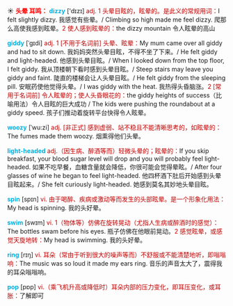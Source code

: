 ☀ <font color="red">**头晕 耳鸣：**</font>
<font color="sky blue">**dizzy**</font> ['dɪzɪ] 
<font color="#c00000">adj. 1 头晕目眩的，眩晕的。是此义的常规用词：</font>I felt slightly dizzy. 我感觉有些晕。/ Climbing so high made me feel dizzy. 爬那么高使我感到眩晕。<font color="#c00000">2 使人感到眩晕的：</font>the dizzy mountain 令人眩晕的高山
           
<font color="sky blue">**giddy**</font> [ˈgɪdi]
<font color="#c00000">adj. 1 [不用于名词前] 头晕、眩晕：</font>My mum came over all giddy and had to sit down. 我妈妈突然头晕目眩，不得不坐了下来。/ He felt giddy and light-headed. 他感到头晕目眩。/ When I looked down from the top floor, I felt giddy. 我从顶楼朝下看时感到头晕目眩。/ Steep stairs may leave you giddy and faint. 陡直的楼梯会让人头晕目眩。/ He felt giddy from the sleeping pill. 安眠药使他觉得头晕。/ I was giddy with the heat. 我热得头昏脑涨。<font color="#c00000">2 [常用于名词前] 令人眩晕的；使人头昏眼花的：</font>the giddy heights of success（比喻用法）令人目眩的巨大成功 / The kids were pushing the roundabout at a giddy speed. 孩子们推动着旋转平台快得令人眩晕。
           
<font color="sky blue">**woozy**</font> [ˈwu:zi]
<font color="#c00000">adj. [非正式] 感到虚弱、站不稳且不能清晰思考的，如眩晕的：</font>The fumes made them woozy. 烟熏得他们头晕。
           
<font color="sky blue">**light-headed**</font> 
<font color="#c00000">adj.（因生病、醉酒等而）轻微头晕的；眩晕的：</font>If you skip breakfast, your blood sugar level will drop and you will probably feel light-headed. 如果不吃早餐，血糖含量就会降低，你很可能会觉得晕眩。/ After four glasses of wine he began to feel light-headed. 他四杯酒下肚后开始感到头晕目眩起来。/ She felt curiously light-headed. 她感到莫名其妙地头晕目眩。

<font color="sky blue">**spin**</font> [spɪn] 
<font color="#c00000">vi. 由于喝醉、疾病或激动等而发生的头部眩晕。是一个形象化用法：</font>My head is spinning. 我的头好晕。

<font color="sky blue">**swim**</font> [swɪm] 
<font color="#c00000">vi. 1（物体等）仿佛在旋转晃动（尤指人生病或醉酒时的感觉）：</font>The bottles swam before his eyes. 瓶子仿佛在他眼前晃动。<font color="#c00000">2 感觉眩晕，或感觉天旋地转：</font>My head is swimming. 我的头好晕。

<font color="sky blue">**ring**</font> [rɪŋ] 
<font color="#c00000">vi. 耳朵（常由于听到很大的噪声等而）不舒服或不能清楚地听，即嗡嗡响：</font>The music was so loud it made my ears ring. 音乐的声音太大了，震得我的耳朵嗡嗡响。

<font color="sky blue">**pop**</font> [pɒp] 
<font color="#c00000">vi.（乘飞机升高或降低时）耳朵内部的压力变化，即耳压变化，或耳胀：</font>了解即可

